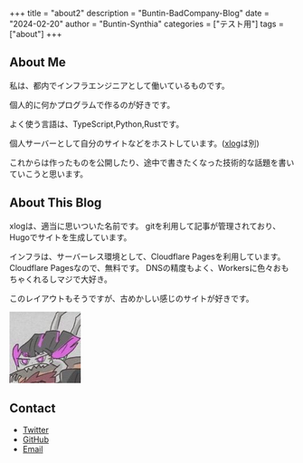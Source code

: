 +++
title = "about2"
description = "Buntin-BadCompany-Blog"
date = "2024-02-20"
author = "Buntin-Synthia"
categories = ["テスト用"]
tags = ["about"]
+++

## About Me

私は、都内でインフラエンジニアとして働いているものです。

個人的に何かプログラムで作るのが好きです。

よく使う言語は、TypeScript,Python,Rustです。


個人サーバーとして自分のサイトなどをホストしています。([xlog](https://www.xlog.systems/)は別)

これからは作ったものを公開したり、途中で書きたくなった技術的な話題を書いていこうと思います。

## About This Blog

xlogは、適当に思いついた名前です。
gitを利用して記事が管理されており、Hugoでサイトを生成しています。

インフラは、サーバーレス環境として、Cloudflare Pagesを利用しています。
Cloudflare Pagesなので、無料です。
DNSの精度もよく、Workersに色々おもちゃくれるしマジで大好き。

このレイアウトもそうですが、古めかしい感じのサイトが好きです。

![xlog](/images/buntin-logo.jpg)

## Contact

- [Twitter](https://twitter.com/LArchel_Liz)
- [GitHub](https://github.com/BuntinJP)
- [Email](mailto:mail@buntin.xyz)





